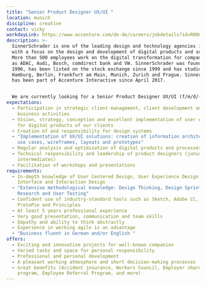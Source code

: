 ```yaml
---
title: "Senior Product Designer UX/UI "
location: munich
discipline: creative
contact: vicky
workdayLink: https://www.accenture.com/de-de/careers/jobdetails?id=R00055847_de&title=Senior+Product+Designer+UX%2fUI+(f%2fm%2fd%2f-)+%7c+SinnerSchrader
description: >-
  SinnerSchrader is one of the leading design and technology agencies in Europe
  with a focus on the design and development of digital products and services.
  More than 500 employees work on the digital transformation for companies such
  as ADAC, Audi, Bosch, comdirect bank and VW. SinnerSchrader was founded in
  1996, has been listed on the stock exchange since 1999 and has studios in
  Hamburg, Berlin, Frankfurt am Main, Munich, Zurich and Prague. SinnerSchrader
  has been part of Accenture Interactive since April 2017.


  We are currently looking for a Senior Product Designer UX/UI (f/m/d/-) at our Munich office.
expectations:
  - Participation in strategic client management, client development and new
    business activities
  - Vision, strategy, conception and excellent implementation of user experience
    for digital products of our clients
  - Creation of and responsibility for design systems
  - "Implementation of UX/UI solutions: creation of information architecture,
    use cases, wireframes, layouts and prototypes"
  - Regular analysis and optimization of digital products and processes
  - Technical responsibility and leadership of product designers (juniors and
    intermediates)
  - Facilitation of workshops and presentations
requirements:
  - In-depth knowledge of User Centered Design, User Experience Design,
    Interface and Interaction Design
  - "Extensive methodological knowledge: Design Thinking, Design Sprints, User
    Research and User Testing"
  - Confident use of industry-standard tools such as Sketch, Adobe CC, Invision,
    ProtoPie and Principles
  - At least 5 years professional experience
  - Very good presentation, communication and team skills
  - Empathy and ability to think abstractly
  - Experience in working agile is an advantage
  - "Business fluent in German and/or English "
offers:
  - Exciting and innovative projects for well-known companies
  - Varied tasks and space for personal responsibility
  - Professional and personal development
  - A pleasant working atmosphere and short decision-making processes
  - Great benefits (Accident insurance, Workers Council, Employer share purchase
    program, Employee Referral Program, and more)
---
```

